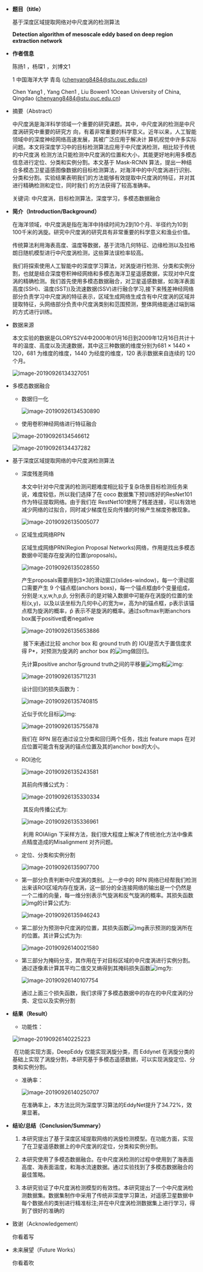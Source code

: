 - **题目（title）**

    基于深度区域提取网络对中尺度涡的检测算法

    **Detection algorithm of mesoscale eddy based on deep region extraction network**

- **作者信息**

    陈扬1 ，杨琛1 ，刘博文1 

    1 中国海洋大学 青岛 (chenyang8484@stu.ouc.edu.cn) 

    Chen Yang1 , Yang Chen1 , Liu Bowen1
    1Ocean University of China, Qingdao
    (chenyang8484@stu.ouc.edu.cn)

    

- 摘要（Abstract）

    中尺度涡是海洋科学领域一个重要的研究课题。其中，中尺度涡的检测是中尺度涡研究中重要的研究方
    向，有着非常重要的科学意义。近年以来，人工智能领域中的深度神经网络高速发展，其被广泛应用于解决计
    算机视觉中许多实际问题。本文将深度学习中的目标检测算法应用于中尺度涡检测，相比较于传统的中尺度涡
    检测方法只能检测中尺度涡的位置和大小，其能更好地利用多模态信息进行定位、分类和实例分割。本文基于
    Mask-RCNN 算法，提出一种结合多模态卫星遥感图像数据的目标检测算法，对海洋中的中尺度涡进行识别、
    分类和分割。实验结果表明我们的方法能够有效提取中尺度涡的特征，并对其进行精确检测和定位，同时我们
    的方法获得了较高准确率。

    关键词: 中尺度涡，目标检测算法，深度学习，多模态数据融合

- **简介（Introduction/Background）**

    在海洋领域，中尺度涡是指在海洋中持续时间为2到10个月、半径约为10到100千米的涡旋。研究中尺度涡的研究具有非常重要的科学意义和渔业价值。 

    传统算法利用海表高度、温度等数据，基于流场几何特征、边缘检测以及拉格朗日随机模型进行中尺度涡检测，这些算法误检率较高。

    我们将探索使用人工智能中的深度学习算法，对涡旋进行检测、分类和实例分割，也就是结合深度卷积神经网络和多模态海洋卫星遥感数据，实现对中尺度涡的精确检测。我们首先使用多模态数据融合，对卫星遥感数据，如海洋表面高度(SSH)、温度(SST))及流速数据(SSV)进行融合学习,接下来残差神经网络部分负责学习中尺度涡的特征表示，区域生成网络生成含有中尺度涡的区域并提取特征，头网络部分负责中尺度涡类别和范围预测，整体网络能通过端到端的方式进行训练。

- 数据来源

    本文实验的数据是GLORYS2V4中2000年01月16日到2009年12月16日共计十年的温度、高度以及流速数据，其中这三种数据的维度分别为681 × 1440 × 120，681 为维度的维度，1440 为经度的维度，120 表示数据来自连续的 120 个月。

    ![image-20190926134327051](https://cy-1256894686.cos.ap-beijing.myqcloud.com/cy/2019-09-26-054328.png)

- 多模态数据融合

    - 数据归一化

        ![image-20190926134530890](https://cy-1256894686.cos.ap-beijing.myqcloud.com/cy/2019-09-26-054531.png)

    - 使用卷积神经网络进行特征融合
    
  ![image-20190926134546612](https://cy-1256894686.cos.ap-beijing.myqcloud.com/cy/2019-09-26-054634.png)

    ![image-20190926134437282](https://cy-1256894686.cos.ap-beijing.myqcloud.com/cy/2019-09-26-054437.png)

- 基于深度区域提取网络的中尺度涡检测算法

    - 深度残差网络

        本文中针对中尺度涡的检测问题难度相比较于复杂场景目标检测任务来说，难度较低，所以我们选择了在 coco 数据集下预训练好的ResNet101作为特征提取网络。由于我们在 RestNet101使用了残差连接，可以有效地减少网络的过拟合，同时减少梯度在反向传播的时候产生梯度弥散现象。

        ![image-20190926135005077](https://cy-1256894686.cos.ap-beijing.myqcloud.com/cy/2019-09-26-055005.png)

    - 区域生成网络RPN

        区域生成网络PRN(Region Proposal Networks)网络，作用是找出多模态数据中可能存在旋涡的位置(proposals)。

        ![image-20190926135028550](https://cy-1256894686.cos.ap-beijing.myqcloud.com/cy/2019-09-26-055028.png)

        

        产生proposals需要用到3×3的滑动窗口(slides-window)，每一个滑动窗口需要产生 9 个锚点框(anchors boxs)，每一个锚点框由6个变量组成，分别是:x,y,w,h,p,p̂, 分别表示的是对输入数据中可能存在涡旋的位置的坐标(x,y)，以及以该坐标为几何中心的宽为w，高为h的锚点框，p表示该锚点框为旋涡的概率，p̂ 表示不是旋涡的概率。通过softmax判断anchors box属于positive或者negative

        ![image-20190926135653886](https://cy-1256894686.cos.ap-beijing.myqcloud.com/cy/2019-09-26-055654.png)

        ​            接下来通过比较 anchor box 和 ground truth 的 IOU是否大于置信度求得 P*，对预测为旋涡的 anchor box 的![img](https://cy-1256894686.cos.ap-beijing.myqcloud.com/cy/2019-09-26-055639.gif)做回归。

        先计算positive anchor与ground truth之间的平移量![img](https://cy-1256894686.cos.ap-beijing.myqcloud.com/cy/2019-09-26-055640.gif)和![img](https://cy-1256894686.cos.ap-beijing.myqcloud.com/cy/2019-09-26-055642.gif):

        ![image-20190926135711231](https://cy-1256894686.cos.ap-beijing.myqcloud.com/cy/2019-09-26-055711.png)

        设计回归的损失函数为：

        ![image-20190926135740815](https://cy-1256894686.cos.ap-beijing.myqcloud.com/cy/2019-09-26-055741.png)

        近似于优化目标![img](https://cy-1256894686.cos.ap-beijing.myqcloud.com/cy/2019-09-26-055750.gif):

        ![image-20190926135755878](https://cy-1256894686.cos.ap-beijing.myqcloud.com/cy/2019-09-26-055756.png)

        我们在 RPN 层在通过设立分类和回归两个任务，找出 feature maps 在对应位置可能含有旋涡的锚点位置及其的anchor box的大小。

        

    - ROI池化

        ![image-20190926135243581](https://cy-1256894686.cos.ap-beijing.myqcloud.com/cy/2019-09-26-055243.png)

        其前向传播公式为：

        ![image-20190926135330334](https://cy-1256894686.cos.ap-beijing.myqcloud.com/cy/2019-09-26-55332.png)

        

        ​            其反向传播公式为:

        

        ![image-20190926135336961](https://cy-1256894686.cos.ap-beijing.myqcloud.com/cy/2019-09-26-055337.png)

        

        ​            利用 ROIAlign 下采样方法，我们很大程度上解决了传统池化方法中像素点精度造成的Misalignment 对齐问题。

    - 定位、分类和实例分割

        ![image-20190926135907700](https://cy-1256894686.cos.ap-beijing.myqcloud.com/cy/2019-09-26-055908.png)

    - 第一部分负责判断中尺度涡的类别。上一步中的 RPN 网络已经帮我们检测出来该ROI区域内存在旋涡，这一部分的全连接网络的输出是一个仍然是一个二维的向量，每一维分别表示气旋涡和反气旋涡的概率。其损失函数![img](https://cy-1256894686.cos.ap-beijing.myqcloud.com/cy/2019-09-26-055934.gif)的计算公式为:

        ![image-20190926135946243](https://cy-1256894686.cos.ap-beijing.myqcloud.com/cy/2019-09-26-055946.png)

    - 第二部分为预测中尺度涡的位置，其损失函数![img](https://cy-1256894686.cos.ap-beijing.myqcloud.com/cy/2019-09-26-060014.gif)表示预测的旋涡所在的位置。其计算公式为为: 

        ![image-20190926140021580](https://cy-1256894686.cos.ap-beijing.myqcloud.com/cy/2019-09-26-060022.png)

    - 第三部分为掩码分支，其作用在于对目标区域的中尺度涡进行实例分割。通过逐像素计算其平均二值交叉熵得到其掩码损失函数![img](https://cy-1256894686.cos.ap-beijing.myqcloud.com/cy/2019-09-26-060103.gif)为:

        ![image-20190926140107754](https://cy-1256894686.cos.ap-beijing.myqcloud.com/cy/2019-09-26-060107.png)

        通过上面三个损失函数，我们求得了多模态数据中的存在的中尺度涡的分类、定位以及实例分割

- **结果（Result）**  

    - 功能性：

    ![image-20190926140225223](https://cy-1256894686.cos.ap-beijing.myqcloud.com/cy/2019-09-26-060225.png)

    ​       在功能实现方面，DeepEddy 仅能实现涡旋分类，而 Eddynet 在涡旋分类的基础上实现了涡旋分割，本研究基于多模态遥感数据，可以实现涡旋定位、分类和实例分割。

    - 准确率：

        ![image-20190926140250707](https://cy-1256894686.cos.ap-beijing.myqcloud.com/cy/2019-09-26-060251.png)

        在准确率上，本方法比同为深度学习算法的EddyNet提升了34.72%，效果显著。

- **结论/总结（Conclusion/Summary）**

    1. 本研究提出了基于深度区域提取网络的涡旋检测模型。在功能方面，实现了在卫星遥感数据上的中尺度涡的定位，分类和实例分割。

    2. 本研究使用了多模态数据融合。在中尺度涡检测的过程中使用到了海表面高度、海表面温度，和海水流速数据。通过实验找到了多模态数据融合的最佳策略。

    3. 本研究验证了中尺度涡检测模型的有效性。本研究提出了一个中尺度涡检测数据集。数据集制作中采用了传统非深度学习算法，对遥感卫星数据中每个数据点的类别进行精准标注;并在中尺度涡检测数据集上进行学习，得到了很好的准确的

- 致谢（Acknowledgement）

    你看着写

- 未来展望（Future Works）

  你看着吹
  
    